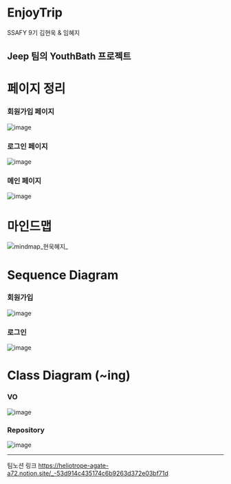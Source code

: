 # EnjoyTrip

SSAFY 9기 김현욱 &amp; 임혜지

Jeep 팀의 YouthBath 프로젝트
---

# 페이지 정리
### 회원가입 페이지
![image](/uploads/fd4a356ec3631b6bad863e10bb8f4c71/image.png)

### 로그인 페이지
![image](/uploads/3919e46acdcc91ae64d9880a3a3c40c4/image.png)

### 메인 페이지
![image](/uploads/8f8a5813aa5d87007aecf67c40ef2a50/image.png)

# 마인드맵
![mindmap_현욱혜지_](/uploads/90eab2f069575b62f6a83b52a398d50a/mindmap_현욱혜지_.png)

# Sequence Diagram
### 회원가입
![image](/uploads/23ce424bc4fac650c945d7314eebffdb/image.png)

### 로그인
![image](/uploads/cc29c137c5892a3936d3296d8e6be009/image.png)

# Class Diagram (~ing)
### VO
![image](/uploads/f83c5f02b8dd4e7a695a722d3bcf9072/image.png)

### Repository
![image](/uploads/fc1d7e39f4ac9fdd0cc24df0983e1726/image.png)

---
팀노션 링크
https://heliotrope-agate-a72.notion.site/_-53d914c435174c6b9263d372e03bf71d
